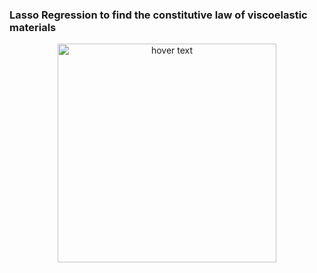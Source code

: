 ### Lasso Regression to find the constitutive law of viscoelastic materials

<p align="center">
  <img src="" width="350" title="hover text">

</p>

